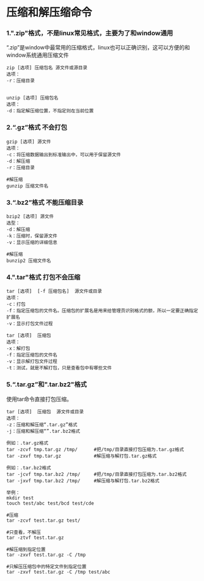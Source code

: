 # 压缩和解压缩命令

### 1.".zip"格式，不是linux常见格式，主要为了和window通用

“.zip”是window中最常用的压缩格式，linux也可以正确识别，这可以方便的和window系统通用压缩文件

```shell
zip [选项] 压缩包名 源文件或源目录
选项：
-r：压缩目录


unzip [选项] 压缩包名
选项：
-d：指定解压缩位置，不指定则在当前位置
```





### 2.“.gz”格式		不会打包

```shell
gzip [选项] 源文件
选项：
-c：将压缩数据输出到标准输出中，可以用于保留源文件
-d：解压缩
-r：压缩目录
```



```shell
#解压缩
gunzip 压缩文件名
```



### 3.“.bz2”格式		不能压缩目录

```shell
bzip2 [选项] 源文件
选型：
-d：解压缩
-k：压缩时，保留源文件
-v：显示压缩的详细信息
```

```shell
#解压缩
bunzip2 压缩文件名
```



### 4.".tar"格式		打包不会压缩

```
tar [选项]  [-f 压缩包名]  源文件或目录
选项：
-c：打包
-f：指定压缩包的文件名。压缩包的扩展名是用来给管理员识别格式的额，所以一定要正确指定扩展名
-v：显示打包文件过程
```



```
tar [选项]  压缩包
选项：
-x：解打包
-f：指定压缩包的文件名
-v：显示解打包文件过程
-t：测试，就是不解打包，只是查看包中有哪些文件
```



### 5.“.tar.gz”和".tar.bz2"格式

使用tar命令直接打包压缩。

```shell
tar [选项]  压缩包  源文件或目录
选项：
-z：压缩和解压缩“.tar.gz”格式
-j：压缩和解压缩“”.tar.bz2格式

例如：.tar.gz格式
tar -zcvf tmp.tar.gz /tmp/		#把/tmp/目录直接打包压缩为.tar.gz格式
tar -zxvf tmp.tar.gz			#解压缩与解打包.tar.gz格式

例如：.tar.bz2格式
tar -jcvf tmp.tar.bz2 /tmp/		#把/tmp/目录直接打包压缩为.tar.bz2格式
tar -jxvf tmp.tar.bz2 /tmp/		#解压缩与解打包.tar.bz2格式

```



```shell
举例：
mkdir test
touch test/abc test/bcd test/cde

#压缩
tar -zcvf test.tar.gz test/

#只查看，不解压
tar -ztvf test.tar.gz

#解压缩到指定位置
tar -zxvf test.tar.gz -C /tmp

#只解压压缩包中的特定文件到指定位置
tar -zxvf test.tar.gz -C /tmp test/abc
```



